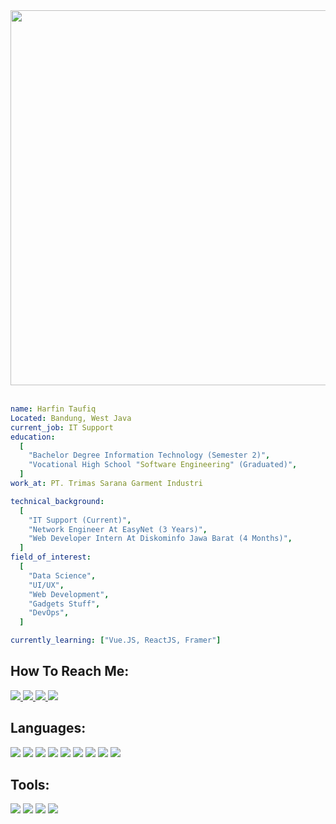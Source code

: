 <div id="header" align="center">
    <img src="https://media1.tenor.com/m/Aq6dEaXiDnYAAAAC/falling-mark-grayson.gif" width="600">
</div>
<br>

```yaml
name: Harfin Taufiq
Located: Bandung, West Java
current_job: IT Support
education:
  [
    "Bachelor Degree Information Technology (Semester 2)",
    "Vocational High School "Software Engineering" (Graduated)",
  ]
work_at: PT. Trimas Sarana Garment Industri

technical_background:
  [
    "IT Support (Current)",
    "Network Engineer At EasyNet (3 Years)",
    "Web Developer Intern At Diskominfo Jawa Barat (4 Months)",
  ]
field_of_interest:
  [
    "Data Science",
    "UI/UX",
    "Web Development",
    "Gadgets Stuff",
    "DevOps",
  ]

currently_learning: ["Vue.JS, ReactJS, Framer"]
```

## How To Reach Me:
<div id="badges">
    <a href="https://www.linkedin.com/in/harfin-taufiq">
        <img src="https://img.shields.io/badge/linkedin-%230077B5.svg?style=for-the-badge&logo=linkedin&logoColor=white"/>
    </a>
    <a href="https://steamcommunity.com/id/myouiboo/">
        <img src="https://img.shields.io/badge/steam-%23000000.svg?style=for-the-badge&logo=steam&logoColor=white"/>
    </a>
    <a href="https://www.instagram.com/simpingsohard/">
        <img src="https://img.shields.io/badge/Instagram-%23E4405F.svg?style=for-the-badge&logo=Instagram&logoColor=white"/>
    </a>
    <a href="">
        <img src="https://img.shields.io/badge/Gmail-D14836?style=for-the-badge&logo=gmail&logoColor=white"/>
    </a>
</div>

## Languages:
<div id="languages">
    <img src="https://img.shields.io/badge/vuejs-%2335495e.svg?style=for-the-badge&logo=vuedotjs&logoColor=%234FC08D"/>
    <img src="https://img.shields.io/badge/vite-%23646CFF.svg?style=for-the-badge&logo=vite&logoColor=white"/>
    <img src="https://img.shields.io/badge/Vuetify-1867C0?style=for-the-badge&logo=vuetify&logoColor=AEDDFF"/>
    <img src="https://img.shields.io/badge/html5-%23E34F26.svg?style=for-the-badge&logo=html5&logoColor=white"/>
    <img src="https://img.shields.io/badge/tailwindcss-%2338B2AC.svg?style=for-the-badge&logo=tailwind-css&logoColor=white"/>
    <img src="https://img.shields.io/badge/css3-%231572B6.svg?style=for-the-badge&logo=css3&logoColor=white"/>
    <img src="https://img.shields.io/badge/javascript-%23323330.svg?style=for-the-badge&logo=javascript&logoColor=%23F7DF1E"/>
    <img src="https://img.shields.io/badge/java-%23ED8B00.svg?style=for-the-badge&logo=openjdk&logoColor=white"/>
    <img src="https://img.shields.io/badge/react-%2320232a.svg?style=for-the-badge&logo=react&logoColor=%2361DAFB"/>
</div>

## Tools:
<div id="tools">
    <img src="https://img.shields.io/badge/Framer-black?style=for-the-badge&logo=framer&logoColor=blue"/>
    <img src="https://img.shields.io/badge/figma-%23F24E1E.svg?style=for-the-badge&logo=figma&logoColor=white"/>
    <img src="https://img.shields.io/badge/Visual%20Studio%20Code-0078d7.svg?style=for-the-badge&logo=visual-studio-code&logoColor=white"/>
    <img src="https://img.shields.io/badge/NetBeansIDE-1B6AC6.svg?style=for-the-badge&logo=apache-netbeans-ide&logoColor=white"/>
</div>
